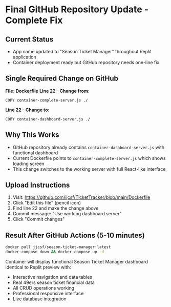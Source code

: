 # Final GitHub Repository Update - Complete Fix

## Current Status
- App name updated to "Season Ticket Manager" throughout Replit application
- Container deployment ready but GitHub repository needs one-line fix

## Single Required Change on GitHub

**File: Dockerfile**
**Line 22 - Change from:**
```
COPY container-complete-server.js ./
```
**Line 22 - Change to:**
```
COPY container-dashboard-server.js ./
```

## Why This Works
- GitHub repository already contains `container-dashboard-server.js` with functional dashboard
- Current Dockerfile points to `container-complete-server.js` which shows loading screen
- This change switches to the working server with full React-like interface

## Upload Instructions
1. Visit: https://github.com/jjcsf/TicketTracker/blob/main/Dockerfile
2. Click "Edit this file" (pencil icon)
3. Find line 22 and make the change above
4. Commit message: "Use working dashboard server"
5. Click "Commit changes"

## Result After GitHub Actions (5-10 minutes)
```bash
docker pull jjcsf/season-ticket-manager:latest
docker-compose down && docker-compose up -d
```

Container will display functional Season Ticket Manager dashboard identical to Replit preview with:
- Interactive navigation and data tables
- Real 49ers season ticket financial data
- All CRUD operations working
- Professional responsive interface
- Live database integration